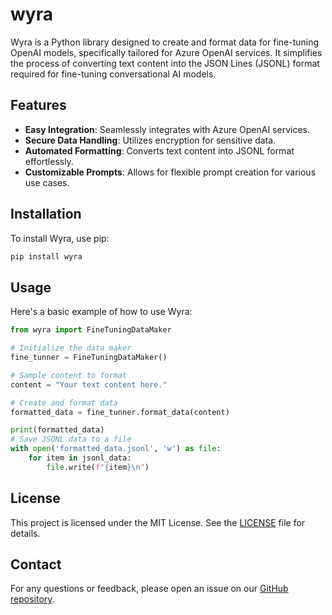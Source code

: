 # wyra
Wyra is a Python library designed to create and format data for fine-tuning OpenAI models, specifically tailored for Azure OpenAI services. It simplifies the process of converting text content into the JSON Lines (JSONL) format required for fine-tuning conversational AI models.
## Features

- **Easy Integration**: Seamlessly integrates with Azure OpenAI services.
- **Secure Data Handling**: Utilizes encryption for sensitive data.
- **Automated Formatting**: Converts text content into JSONL format effortlessly.
- **Customizable Prompts**: Allows for flexible prompt creation for various use cases.

## Installation

To install Wyra, use pip:

```sh
pip install wyra
```

## Usage

Here's a basic example of how to use Wyra:

```python
from wyra import FineTuningDataMaker

# Initialize the data maker
fine_tunner = FineTuningDataMaker()

# Sample content to format
content = "Your text content here."

# Create and format data
formatted_data = fine_tunner.format_data(content)

print(formatted_data)
# Save JSONL data to a file
with open('formatted_data.jsonl', 'w') as file:
    for item in jsonl_data:
        file.write(f"{item}\n")

```

## License

This project is licensed under the MIT License. See the [LICENSE](LICENSE) file for details.

## Contact

For any questions or feedback, please open an issue on our [GitHub repository](https://github.com/sauloleite/wyra).
